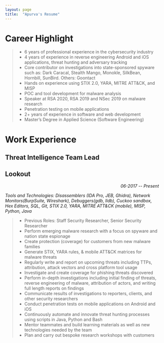 ```yaml
---
layout: page
title:  "Apurva's Resume"
---
```


Career Highlight
===============

> - 6 years of professional experience in the cybersecurity industry
> - 4 years of experience in reverse engineering Android and iOS applications, threat hunting and adversary tracking
> - Core contributor on investigations into state-sponsored spyware such as: Dark Caracal, Stealth Mango, Monokle, SilkBean, Hornbill, SunBird. Others: Goontact
> - Hands on experience using STIX 2.0, YARA, MITRE ATT&CK, and MISP
> - POC and tool development for malware analysis
> - Speaker at RSA 2020, RSA 2019 and NSec 2019 on malware research
> - Penetration testing on mobile applications
> - 2+ years of experience in software and web development
> - Master’s Degree in Applied Science (Software Engineering)

Work Experience
===============

## Threat Intelligence Team Lead
## Lookout
*<p align='right'>06-2017 -- Present</p>*

*Tools and Technologies: Disassemblers (IDA Pro, JEB, Ghidra), Network Monitors(BurpSuite, Wireshark), Debuggers(gdb, lldb), Cuckoo sandbox, Hex Editors, SQL, Git, STIX 2.0, YARA, MITRE ATT&CK (mobile), MISP, Python, Java*

> - Previous Roles: Staff Security Researcher, Senior Security Researcher
> - Perform emerging malware research with a focus on spyware and nation state espionage
> - Create protection (coverage) for customers from new malware families
> - Generate STIX, YARA rules, & mobile ATT&CK matrices for malware threats
> - Regularly write and report on upcoming threats including TTPs, attribution, attack vectors and cross platform tool usage
> - Investigate and create coverage for phishing threats discovered
> - Perform in-depth investigations including initial finding of threats, reverse engineering of malware, attribution of actors, and writing full length reports on findings
> - Communicate results of investigations to reporters, clients, and other security researchers
> - Conduct penetration tests on mobile applications on Android and iOS
> - Continuously automate and innovate threat hunting processes using scripts in Java, Python and Bash
> - Mentor teammates and build learning materials as well as new technologies needed by the team
> - Plan and carry out bespoke research workshops with customers

